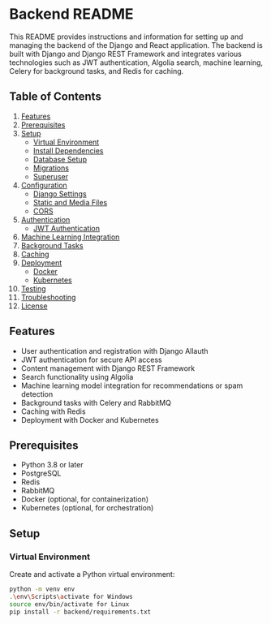 # Backend README

This README provides instructions and information for setting up and managing the backend of the Django and React application. The backend is built with Django and Django REST Framework and integrates various technologies such as JWT authentication, Algolia search, machine learning, Celery for background tasks, and Redis for caching.

## Table of Contents

1. [Features](#features)
2. [Prerequisites](#prerequisites)
3. [Setup](#setup)
   - [Virtual Environment](#virtual-environment)
   - [Install Dependencies](#install-dependencies)
   - [Database Setup](#database-setup)
   - [Migrations](#migrations)
   - [Superuser](#superuser)
4. [Configuration](#configuration)
   - [Django Settings](#django-settings)
   - [Static and Media Files](#static-and-media-files)
   - [CORS](#cors)
5. [Authentication](#authentication)
   - [JWT Authentication](#jwt-authentication)
6. [Machine Learning Integration](#machine-learning-integration)
7. [Background Tasks](#background-tasks)
8. [Caching](#caching)
9. [Deployment](#deployment)
   - [Docker](#docker)
   - [Kubernetes](#kubernetes)
10. [Testing](#testing)
11. [Troubleshooting](#troubleshooting)
12. [License](#license)

## Features

- User authentication and registration with Django Allauth
- JWT authentication for secure API access
- Content management with Django REST Framework
- Search functionality using Algolia
- Machine learning model integration for recommendations or spam detection
- Background tasks with Celery and RabbitMQ
- Caching with Redis
- Deployment with Docker and Kubernetes

## Prerequisites

- Python 3.8 or later
- PostgreSQL
- Redis
- RabbitMQ
- Docker (optional, for containerization)
- Kubernetes (optional, for orchestration)

## Setup

### Virtual Environment

Create and activate a Python virtual environment:

```bash
python -m venv env
.\env\Scripts\activate for Windows
source env/bin/activate for Linux
pip install -r backend/requirements.txt


